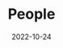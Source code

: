---
title: People
date: 2022-10-24

type: landing

sections:
  - block: people
    content:
      title: MOSers
      # Choose which groups/teams of users to display.
      #   Edit `user_groups` in each user's profile to add them to one or more of these groups.
      user_groups:
          - Principal Investigators
          - Researchers
          - Grad Students
          - Administration
          - Visitors
          - Alumni
          - 指导老师
      sort_by: Params.last_name
      sort_ascending: true
    design:
      show_interests: false
      show_role: true
      show_social: true
---